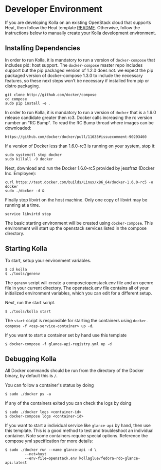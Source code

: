 # Developer Environment

If you are developing Kolla on an existing OpenStack cloud
that supports Heat, then follow the Heat template [README][].
Otherwise, follow the instructions below to manually create
your Kolla development environment.

[README]: https://github.com/stackforge/kolla/tree/version-m3/devenv/README.md

## Installing Dependencies

In order to run Kolla, it is mandatory to run a version of
`docker-compose` that includes pid: host support.  The `docker-compose`
master repo includes support but the pip packaged version of 1.2.0 does not.
we expect the pip packaged version of docker-compose 1.3.0 to include
the necessary features, so these next steps won't be necessary if installed
from pip or distro packaging.

    git clone http://github.com/docker/compose
    cd compose
    sudo pip install -e .

In order to run Kolla, it is mandatory to run a version of `docker`
that is a 1.6.0 release candidate greater then rc3.  Docker calls increasing
the rc version number an "RC Bump".  To read the RC Bump thread where images
can be downloaded:

    https://github.com/docker/docker/pull/11635#issuecomment-90293460

If a version of Docker less than 1.6.0-rc3 is running on your system, stop it:

    sudo systemctl stop docker
    sudo killall -9 docker

Next, download and run the Docker 1.6.0-rc5 provided by jessfraz (Docker Inc.
Employee):

    curl https://test.docker.com/builds/Linux/x86_64/docker-1.6.0-rc5 -o docker
    sudo ./docker -d &

Finally stop libvirt on the host machine.  Only one copy of libvirt may be
running at a time.

    service libvirtd stop

The basic starting environment will be created using `docker-compose`.
This environment will start up the openstack services listed in the
compose directory.

## Starting Kolla

To start, setup your environment variables.

    $ cd kolla
    $ ./tools/genenv

The `genenv` script will create a compose/openstack.env file
and an openrc file in your current directory. The openstack.env
file contains all of your initialized environment variables, which
you can edit for a different setup.

Next, run the start script.

    $ ./tools/kolla start

The `start` script is responsible for starting the containers
using `docker-compose -f <osp-service-container> up -d`.

If you want to start a container set by hand use this template

    $ docker-compose -f glance-api-registry.yml up -d

## Debugging Kolla

All Docker commands should be run from the directory of the Docker binary,
by default this is `/`.

You can follow a container's status by doing

    $ sudo ./docker ps -a

If any of the containers exited you can check the logs by doing

    $ sudo ./docker logs <container-id>
    $ docker-compose logs <container-id>

If you want to start a individual service like `glance-api` by hand, then use
this template.  This is a good method to test and troubleshoot an individual
container.  Note some containers require special options.  Reference the
compose yml specification for more details:

    $ sudo ./docker run --name glance-api -d \
             --net=host
             --env-file=openstack.env kollaglue/fedora-rdo-glance-api:latest
